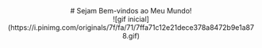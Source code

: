 <div style="text-align: center;">
# Sejam Bem-vindos ao Meu Mundo!
<div/>
![gif inicial](https://i.pinimg.com/originals/7f/fa/71/7ffa71c12e21dece378a8472b9e1a878.gif)
<!--
**httpsodre/httpsodre** is a ✨ _special_ ✨ repository because its `README.md` (this file) appears on your GitHub profile.

Here are some ideas to get you started:

- 🔭 I’m currently working on ...
- 🌱 I’m currently learning ...
- 👯 I’m looking to collaborate on ...
- 🤔 I’m looking for help with ...
- 💬 Ask me about ...
- 📫 How to reach me: ...
- 😄 Pronouns: ...
- ⚡ Fun fact: ...
-->
